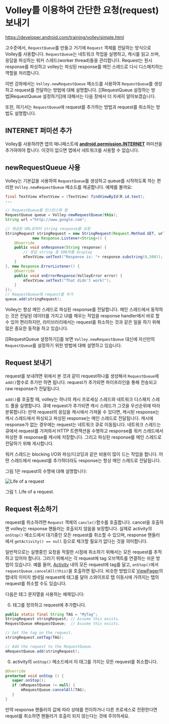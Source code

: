 # Volley를 이용하여 간단한 요청(request) 보내기

https://developer.android.com/training/volley/simple.html

고수준에서, `RequestQueue`를 만들고 거기에 `Request` 객체를 전달하는 방식으로 Volley를 사용합니다. `RequestQueue`는 네트워크 작업을 실행하고, 캐시를 읽고 쓰며, 응답을 파싱하는 워커 스레드(worker thread)들을 관리합니다. Request는 원시 response를 파싱하고 volley는 파싱된 response를 메인 스레드로 다시 디스패치하는 역할을 처리합니다.

이번 강좌에서는 `Volley.newRequestQueue` 메소드를 사용하여 `RequestQueue`를 생성하고 request를 전달하는 방법에 대해 설명합니다. [[RequestQueue 설정하는 방법|RequestQueue 설정하기]]에 대해서는 다음 장에서 더 자세히 알아보겠습니다.

또한, 여기서는 `RequestQueue`에 request를 추가하는 방법과 request를 취소하는 방법도 설명합니다.

## INTERNET 퍼미션 추가

Volley를 사용하려면 앱의 매니페스트에 [**android.permission.INTERNET**](https://developer.android.com/reference/android/Manifest.permission.html#INTERNET) 퍼미션을 추가햐여야 합니다. 이것이 없으면 앱에서 네트워크를 사용할 수 없습니다.

## newRequestQueue 사용

Volley는 기본값을 사용하여 `RequestQueue`를 생성하고 queue를 시작하도록 하는 편리한 `Volley.newRequestQueue` 메소드를 제공합니다. 예제를 볼까요:

```java
final TextView mTextView = (TextView) findViewById(R.id.text);
...

// RequestQueue를 인스턴스화 함
RequestQueue queue = Volley.newRequestQueue(this);
String url ="http://www.google.com";

// 제공된 URL로부터 string response를 요청
StringRequest stringRequest = new StringRequest(Request.Method.GET, url,
            new Response.Listener<String>() {
    @Override
    public void onResponse(String response) {
        // 응답 string 중 500자를 display
        mTextView.setText("Response is: "+ response.substring(0,500));
    }
}, new Response.ErrorListener() {
    @Override
    public void onErrorResponse(VolleyError error) {
        mTextView.setText("That didn't work!");
    }
});
// RequestQueue에 request를 추가
queue.add(stringRequest);
```

Volley는 항상 메인 스레드로 파싱된 response를 전달합니다. 메인 스레드에서 동작하는 것은 전달된 데이터를 가지고 UI를 채우는 작업을 response handler에서 바로 할 수 있어 편리하지만, 라이브러리에서는 request를 취소하는 것과 같은 일을 하기 위해 많은 중요한 동작을 하고 있습니다.

[[RequestQueue 설정하기]]를 보면 `Volley.newRequestQueue` 대신에 자신만의 `RequestQueue`를 설정하기 위한 방법에 대해 설명하고 있습니다.

## Request 보내기

request를 보내려면 위에서 본 것과 같이 request하나를 생성해서 `RequestQueue`에 `add()`함수로 추가만 하면 됩니다. request가 추가되면 파이프라인을 통해 전송되고 raw response가 전달됩니다.

`add()`를 호출할 때, volley는 하나의 캐시 프로세싱 스레드와 네트워크 디스패치 스레드 풀을 실행합니다. 큐에 request가 추가되면 캐시 스레드가 그것을 우선순위에 따라 분류합니다: 만약 request의 응답을 캐시에서 가져올 수 있다면, 캐시된 response는 캐시 스레드에서 파싱되고 파싱된 response는 메인 스레드로 전달됩니다. 캐시에 response가 없는 경우에는 request는 네트워크 큐로 이동됩니다. 네트워크 스레드는 큐에서 request를 가져와서 HTTP 트랜잭션을 수행하고 response를 워커 스레드에서 파싱한 후 response를 캐시에 저장합니다. 그리고 파싱된 response를 메인 스레드로 전달하기 위해 게시합니다.

워커 스레드는 blocking I/O와 파싱/디코딩과 같은 비용이 많이 드는 작업을 합니다. 어떤 스레드에서 request를 추가하더라도 response는 항상 메인 스레드로 전달됩니다.

그림 1은 request의 수명에 대해 설명합니다:

![Life of a request](https://developer.android.com/images/training/volley-request.png)

그림 1. Life of a request.

## Request 취소하기

request를 취소하려면 `Request` 객체의 `cancle()`함수를 호출합니다. cancel을 호출하면 volley는 response 핸들러는 호출되지 않음을 보장합니다. 실제로 activity의 `onStop()` 메소드에서 대기중인 모든 request를 취소할 수 있으며, response 핸들러에서 `getActivity() == null` 등으로 체크할 필요가 없다는 것을 의미합니다.

일반적으로는 실행중인 요청을 적절한 시점에 취소하기 위해서는 모든 request를 추적하고 있어야 합니다. 그러기 위해서는 각 request에 tag 오브젝트를 연결하는 쉬운 방법이 있습니다. 예를 들어, [Activity](https://developer.android.com/reference/android/app/Activity.html) 내의 모든 request에 tag를 달고, `onStop()`에서 `requestQueue.cancelAll(this)`을 호출하면 됩니다. 비슷한 방법으로 [ViewPager](https://developer.android.com/reference/android/support/v4/view/ViewPager.html)의 탭내의 이미지 썸네일 request에 태그를 달아 스와이프로 탭 이동시에 가려지는 탭의 request를 취소할 수도 있습니다.

다음은 태그 문자열을 사용하는 예제입니다:

0. 태그를 정의하고 request에 추가합니다.
 ```java
public static final String TAG = "MyTag";
StringRequest stringRequest; // Assume this exists.
RequestQueue mRequestQueue;  // Assume this exists.

// Set the tag on the request.
stringRequest.setTag(TAG);

// Add the request to the RequestQueue.
mRequestQueue.add(stringRequest);
 ```
0. activity의 `onStop()` 메소드에서 이 태그를 가지는 모든 request를 취소합니다.
 ```java
@Override
protected void onStop () {
    super.onStop();
    if (mRequestQueue != null) {
        mRequestQueue.cancelAll(TAG);
    }
}
 ```

만약 response 핸들러의 값에 따라 상태를 천이하거나 다른 프로세스로 전환한다면 requst를 취소하면 핸들러가 호출이 되지 않는다는 것에 주의하세요.